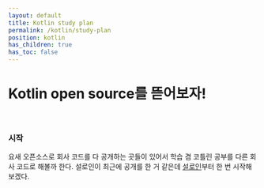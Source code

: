 ```yaml
---
layout: default
title: Kotlin study plan
permalink: /kotlin/study-plan
position: kotlin
has_children: true
has_toc: false
---
```


# Kotlin open source를 뜯어보자!
<br />

### 시작

요새 오픈소스로 회사 코드를 다 공개하는 곳들이 있어서 학습 겸 코틀린 공부를 다른 회사 코드로 해볼까 한다.
설로인이 최근에 공개를 한 거 같은데 [설로인](https://github.com/sirloin-dev/meatplatform-sandbox.git)부터 한 번 시작해보겠다.

<br/>

